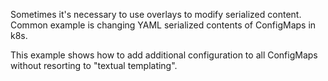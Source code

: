 Sometimes it's necessary to use overlays to modify serialized content. Common example is changing YAML serialized contents of ConfigMaps in k8s.

This example shows how to add additional configuration to all ConfigMaps without resorting to "textual templating".
